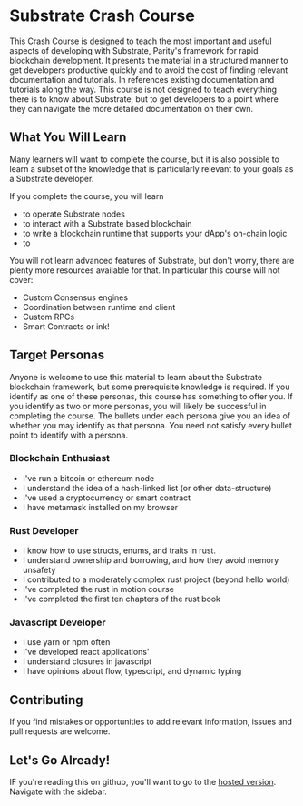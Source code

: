 # Substrate Crash Course

This Crash Course is designed to teach the most important and useful aspects of developing with Substrate, Parity's framework for rapid blockchain development. It presents the material in a structured manner to get developers productive quickly and to avoid the cost of finding relevant documentation and tutorials. In references existing documentation and tutorials along the way. This course is not designed to teach everything there is to know about Substrate, but to get developers to a point where they can navigate the more detailed documentation on their own.

## What You Will Learn

Many learners will want to complete the course, but it is also possible to learn a subset of the knowledge that is particularly relevant to your goals as a Substrate developer.

If you complete the course, you will learn
* to operate Substrate nodes
* to interact with a Substrate based blockchain
* to write a blockchain runtime that supports your dApp's on-chain logic
* to

You will not learn advanced features of Substrate, but don't worry, there are plenty more resources available for that. In particular this course will not cover:
* Custom Consensus engines
* Coordination between runtime and client
* Custom RPCs
* Smart Contracts or ink!

## Target Personas

Anyone is welcome to use this material to learn about the Substrate blockchain framework, but some prerequisite knowledge is required. If you identify as one of these personas, this course has something to offer you. If you identify as two or more personas, you will likely be successful in completing the course. The bullets under each persona give you an idea of whether you may identify as that persona. You need not satisfy every bullet point to identify with a persona.

### Blockchain Enthusiast
* I've run a bitcoin or ethereum node
* I understand the idea of a hash-linked list (or other data-structure)
* I've used a cryptocurrency or smart contract
* I have metamask installed on my browser

### Rust Developer
* I know how to use structs, enums, and traits in rust.
* I understand ownership and borrowing, and how they avoid memory unsafety
* I contributed to a moderately complex rust project (beyond hello world)
* I've completed the rust in motion course
* I've completed the first ten chapters of the rust book

### Javascript Developer
* I use yarn or npm often
* I've developed react applications'
* I understand closures in javascript
* I have opinions about flow, typescript, and dynamic typing


## Contributing
If you find mistakes or opportunities to add relevant information, issues and pull requests are welcome.

## Let's Go Already!

IF you're reading this on github, you'll want to go to the [hosted version](https://joshorndorff.github.io/substrate-crash-course/#/). Navigate with the sidebar.
